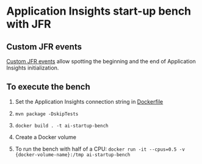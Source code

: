 # Application Insights start-up bench with JFR

## Custom JFR events

[Custom JFR events](./src/main/java/jfr) allow spotting the beginning and the end of Application Insights initialization.

## To execute the bench

1) Set the Application Insights connection string in [Dockerfile](./Dockerfile)

2) `mvn package -DskipTests`

3) `docker build . -t ai-startup-bench`

4) Create a Docker volume

5) To run the bench with half of a CPU: `docker run -it --cpus=0.5 -v {docker-volume-name}:/tmp ai-startup-bench`
